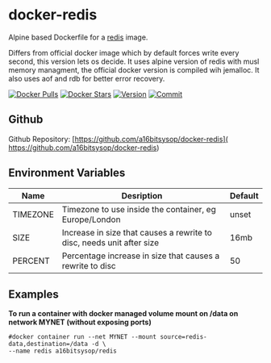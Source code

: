 # docker-redis
Alpine based Dockerfile for a [redis](https://redis.io) image.

Differs from official docker image which by default forces write every second,
this version lets os decide.  It uses alpine version of redis with musl
memory managment, the official docker version is compiled wih jemalloc. 
It also uses aof and rdb for better error recovery.

[![Docker Pulls](
https://img.shields.io/docker/pulls/a16bitsysop/redis.svg?style=flat-square)](
https://hub.docker.com/r/a16bitsysop/redis/)
[![Docker Stars](
https://img.shields.io/docker/stars/a16bitsysop/redis.svg?style=flat-square)](
https://hub.docker.com/r/a16bitsysop/redis/)
[![Version](
https://images.microbadger.com/badges/version/a16bitsysop/redis.svg)](
https://microbadger.com/images/a16bitsysop/redis "Get_your_own_version_badge_on_microbadger.com")
[![Commit](
https://images.microbadger.com/badges/commit/a16bitsysop/redis.svg)](
https://microbadger.com/images/a16bitsysop/redis "Get_your_own_commit_badge_on_microbadger.com")

## Github
Github Repository: [https://github.com/a16bitsysop/docker-redis](
https://github.com/a16bitsysop/docker-redis)

## Environment Variables
| Name     | Desription                                                            | Default |
|----------|-----------------------------------------------------------------------|---------|
| TIMEZONE | Timezone to use inside the container, eg Europe/London                | unset   |
| SIZE     | Increase in size that causes a rewrite to disc, needs unit after size | 16mb    |
| PERCENT  | Percentage increase in size that causes a rewrite to disc             | 50      |

## Examples
**To run a container with docker managed volume mount on /data on network MYNET (without exposing ports)**
```
#docker container run --net MYNET --mount source=redis-data,destination=/data -d \
--name redis a16bitsysop/redis
```
